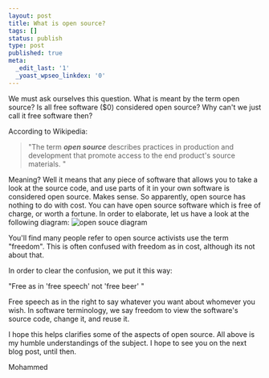```yaml
---
layout: post
title: What is open source?
tags: []
status: publish
type: post
published: true
meta:
  _edit_last: '1'
  _yoast_wpseo_linkdex: '0'
---
```

We must ask ourselves this question. What is meant by the term open source? Is all free software ($0) considered open source? Why can't we just call it free software then?

According to Wikipedia:
<blockquote>"The term <em><strong>open source</strong></em> describes practices in production and development that promote access to the end product's source materials. "</blockquote>
Meaning? Well it means that any piece of software that allows you to take a look at the source code, and use parts of it in your own software is considered open source. Makes sense. So apparently, open source has nothing to do with cost. You can have open source software which is free of charge, or worth a fortune. In order to elaborate, let us have a look at the following diagram:


<img src="http://sanddevelopers.com/blog/blog-resources/blog-images/what-is-open-source/1.jpg" alt="open souce diagram" align="none" />

You'll find many people refer to open source activists use the term "freedom". This is often confused with freedom as in cost, although its not about that.

In order to clear the confusion, we put it this way:

"Free as in 'free speech' not 'free beer' "

Free speech as in the right to say whatever you want about whomever you wish. In software terminology, we say freedom to view the software's source code, change it, and reuse it.


I hope this helps clarifies some of the aspects of open source. All above is my humble understandings of the subject. I hope to see you on the next blog post, until then.

Mohammed
